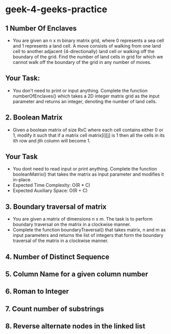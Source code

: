 # geek-4-geeks-practice
##  1 Number Of Enclaves
- You are given an n x m binary matrix grid, where 0 represents a sea cell and 1 represents a land cell.
A move consists of walking from one land cell to another adjacent (4-directionally) land cell or walking off the boundary of the grid.
Find the number of land cells in grid for which we cannot walk off the boundary of the grid in any number of moves.
## Your Task:
- You don't need to print or input anything. Complete the function numberOfEnclaves() which takes a 2D integer matrix grid as the input parameter and returns an integer, denoting the number of land cells.
## 2. Boolean Matrix
- Given a boolean matrix of size RxC where each cell contains either 0 or 1, modify it such that if a matrix cell matrix[i][j] is 1 then all the cells in its ith row and jth column will become 1.
## Your Task
- You dont need to read input or print anything. Complete the function booleanMatrix() that takes the matrix as input parameter and modifies it in-place.
- Expected Time Complexity: O(R * C)
- Expected Auxiliary Space: O(R + C) 
## 3. Boundary traversal of matrix 
- You are given a matrix of dimensions n x m. The task is to perform boundary traversal on the matrix in a clockwise manner.
- Complete the function boundaryTraversal() that takes matrix, n and m as input parameters and returns the list of integers that form the boundary traversal of the matrix in a clockwise manner.
## 4. Number of Distinct Sequence
## 5. Column Name for a given column number 
## 6. Roman to Integer
## 7. Count number of substrings
## 8. Reverse alternate nodes in the linked list
